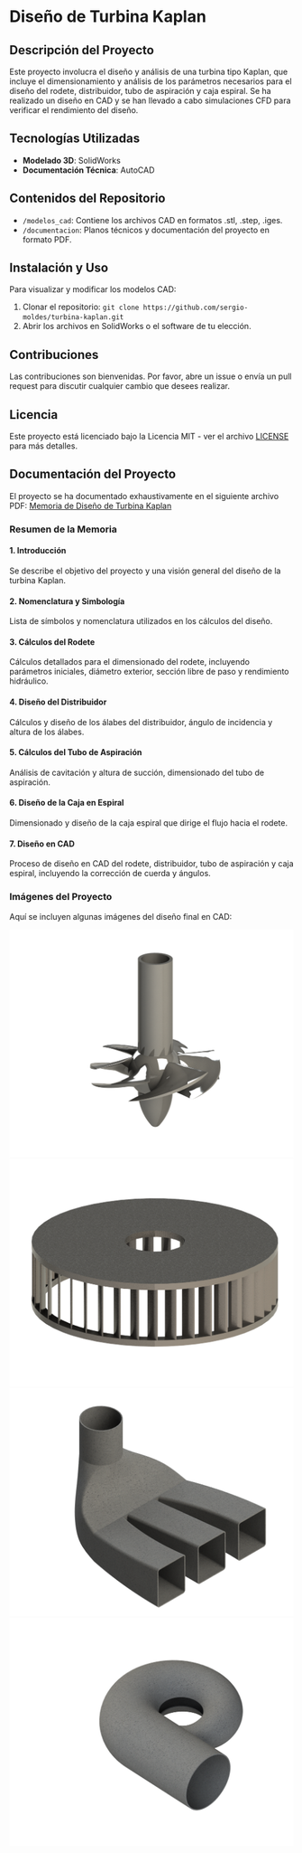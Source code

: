 # Diseño de Turbina Kaplan

## Descripción del Proyecto

Este proyecto involucra el diseño y análisis de una turbina tipo Kaplan, que incluye el dimensionamiento y análisis de los parámetros necesarios para el diseño del rodete, distribuidor, tubo de aspiración y caja espiral. Se ha realizado un diseño en CAD y se han llevado a cabo simulaciones CFD para verificar el rendimiento del diseño.

## Tecnologías Utilizadas

- **Modelado 3D**: SolidWorks
- **Documentación Técnica**: AutoCAD

## Contenidos del Repositorio

- `/modelos_cad`: Contiene los archivos CAD en formatos .stl, .step, .iges.
- `/documentacion`: Planos técnicos y documentación del proyecto en formato PDF.

## Instalación y Uso

Para visualizar y modificar los modelos CAD:

1. Clonar el repositorio: `git clone https://github.com/sergio-moldes/turbina-kaplan.git`
2. Abrir los archivos en SolidWorks o el software de tu elección.

## Contribuciones

Las contribuciones son bienvenidas. Por favor, abre un issue o envía un pull request para discutir cualquier cambio que desees realizar.

## Licencia

Este proyecto está licenciado bajo la Licencia MIT - ver el archivo [LICENSE](LICENSE) para más detalles.

## Documentación del Proyecto

El proyecto se ha documentado exhaustivamente en el siguiente archivo PDF: [Memoria de Diseño de Turbina Kaplan](documentacion/Memoria_turbina_kaplan_final.pdf)

### Resumen de la Memoria

#### 1. Introducción

Se describe el objetivo del proyecto y una visión general del diseño de la turbina Kaplan.

#### 2. Nomenclatura y Simbología

Lista de símbolos y nomenclatura utilizados en los cálculos del diseño.

#### 3. Cálculos del Rodete

Cálculos detallados para el dimensionado del rodete, incluyendo parámetros iniciales, diámetro exterior, sección libre de paso y rendimiento hidráulico.

#### 4. Diseño del Distribuidor

Cálculos y diseño de los álabes del distribuidor, ángulo de incidencia y altura de los álabes.

#### 5. Cálculos del Tubo de Aspiración

Análisis de cavitación y altura de succión, dimensionado del tubo de aspiración.

#### 6. Diseño de la Caja en Espiral

Dimensionado y diseño de la caja espiral que dirige el flujo hacia el rodete.

#### 7. Diseño en CAD

Proceso de diseño en CAD del rodete, distribuidor, tubo de aspiración y caja espiral, incluyendo la corrección de cuerda y ángulos.

### Imágenes del Proyecto

Aquí se incluyen algunas imágenes del diseño final en CAD:

![Rodete](imagenes/rodete.png)
![Distribuidor](imagenes/distribuidor.png)
![Tubo de Aspiración](imagenes/tubo_aspiracion.png)
![Caja Espiral](imagenes/caja_espiral.png)
